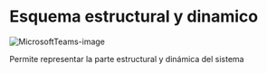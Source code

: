 # Esquema estructural y dinamico

![MicrosoftTeams-image](https://github.com/EAFIT-Ingenieria-Software/HotelSuite/assets/68928376/11ec644c-e32b-4f60-abbf-cc25ad07736a)

Permite representar la parte estructural y dinámica del sistema
